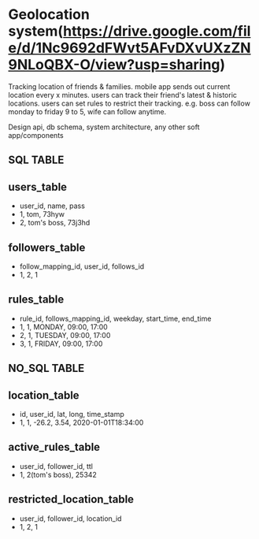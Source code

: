 Geolocation system(https://drive.google.com/file/d/1Nc9692dFWvt5AFvDXvUXzZN9NLoQBX-O/view?usp=sharing)
===================
Tracking location of friends & families.
mobile app sends out current location every x minutes.
users can track their friend's latest & historic locations.
users can set rules to restrict their tracking. e.g. boss can follow monday to friday 9 to 5, wife can follow anytime.

Design api, db schema, system architecture, any other soft app/components

SQL TABLE
---------
users_table
-----------
- user_id, name, pass
- 1, tom, 73hyw
- 2, tom's boss, 73j3hd

followers_table
---------------
- follow_mapping_id, user_id, follows_id
-  1,                 2,        1

rules_table
-----------
- rule_id, follows_mapping_id, weekday, start_time, end_time
- 1,          1,                MONDAY,    09:00,    17:00
- 2,          1,                TUESDAY,    09:00,   17:00
- 3,          1,                FRIDAY,    09:00,   17:00

NO_SQL TABLE
------------
location_table
--------------
- id, user_id, lat, long, time_stamp
- 1,      1,   -26.2, 3.54, 2020-01-01T18:34:00       

active_rules_table
------------------
- user_id, follower_id,  ttl
- 1,       2(tom's boss), 25342        

restricted_location_table
-------------------------
- user_id, follower_id,  location_id
- 1,        2,             1


